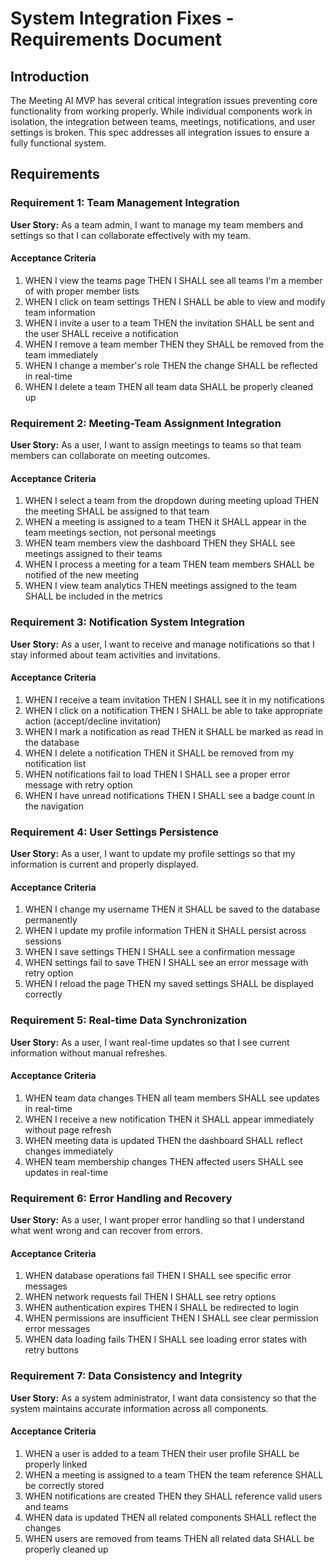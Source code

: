 # System Integration Fixes - Requirements Document

## Introduction

The Meeting AI MVP has several critical integration issues preventing core functionality from working properly. While individual components work in isolation, the integration between teams, meetings, notifications, and user settings is broken. This spec addresses all integration issues to ensure a fully functional system.

## Requirements

### Requirement 1: Team Management Integration

**User Story:** As a team admin, I want to manage my team members and settings so that I can collaborate effectively with my team.

#### Acceptance Criteria

1. WHEN I view the teams page THEN I SHALL see all teams I'm a member of with proper member lists
2. WHEN I click on team settings THEN I SHALL be able to view and modify team information
3. WHEN I invite a user to a team THEN the invitation SHALL be sent and the user SHALL receive a notification
4. WHEN I remove a team member THEN they SHALL be removed from the team immediately
5. WHEN I change a member's role THEN the change SHALL be reflected in real-time
6. WHEN I delete a team THEN all team data SHALL be properly cleaned up

### Requirement 2: Meeting-Team Assignment Integration

**User Story:** As a user, I want to assign meetings to teams so that team members can collaborate on meeting outcomes.

#### Acceptance Criteria

1. WHEN I select a team from the dropdown during meeting upload THEN the meeting SHALL be assigned to that team
2. WHEN a meeting is assigned to a team THEN it SHALL appear in the team meetings section, not personal meetings
3. WHEN team members view the dashboard THEN they SHALL see meetings assigned to their teams
4. WHEN I process a meeting for a team THEN team members SHALL be notified of the new meeting
5. WHEN I view team analytics THEN meetings assigned to the team SHALL be included in the metrics

### Requirement 3: Notification System Integration

**User Story:** As a user, I want to receive and manage notifications so that I stay informed about team activities and invitations.

#### Acceptance Criteria

1. WHEN I receive a team invitation THEN I SHALL see it in my notifications
2. WHEN I click on a notification THEN I SHALL be able to take appropriate action (accept/decline invitation)
3. WHEN I mark a notification as read THEN it SHALL be marked as read in the database
4. WHEN I delete a notification THEN it SHALL be removed from my notification list
5. WHEN notifications fail to load THEN I SHALL see a proper error message with retry option
6. WHEN I have unread notifications THEN I SHALL see a badge count in the navigation

### Requirement 4: User Settings Persistence

**User Story:** As a user, I want to update my profile settings so that my information is current and properly displayed.

#### Acceptance Criteria

1. WHEN I change my username THEN it SHALL be saved to the database permanently
2. WHEN I update my profile information THEN it SHALL persist across sessions
3. WHEN I save settings THEN I SHALL see a confirmation message
4. WHEN settings fail to save THEN I SHALL see an error message with retry option
5. WHEN I reload the page THEN my saved settings SHALL be displayed correctly

### Requirement 5: Real-time Data Synchronization

**User Story:** As a user, I want real-time updates so that I see current information without manual refreshes.

#### Acceptance Criteria

1. WHEN team data changes THEN all team members SHALL see updates in real-time
2. WHEN I receive a new notification THEN it SHALL appear immediately without page refresh
3. WHEN meeting data is updated THEN the dashboard SHALL reflect changes immediately
4. WHEN team membership changes THEN affected users SHALL see updates in real-time

### Requirement 6: Error Handling and Recovery

**User Story:** As a user, I want proper error handling so that I understand what went wrong and can recover from errors.

#### Acceptance Criteria

1. WHEN database operations fail THEN I SHALL see specific error messages
2. WHEN network requests fail THEN I SHALL see retry options
3. WHEN authentication expires THEN I SHALL be redirected to login
4. WHEN permissions are insufficient THEN I SHALL see clear permission error messages
5. WHEN data loading fails THEN I SHALL see loading error states with retry buttons

### Requirement 7: Data Consistency and Integrity

**User Story:** As a system administrator, I want data consistency so that the system maintains accurate information across all components.

#### Acceptance Criteria

1. WHEN a user is added to a team THEN their user profile SHALL be properly linked
2. WHEN a meeting is assigned to a team THEN the team reference SHALL be correctly stored
3. WHEN notifications are created THEN they SHALL reference valid users and teams
4. WHEN data is updated THEN all related components SHALL reflect the changes
5. WHEN users are removed from teams THEN all related data SHALL be properly cleaned up